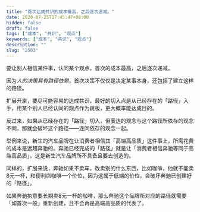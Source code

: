 ```yaml
---
title: "首次达成共识的成本最高，之后逐次递减。"
date: 2020-07-25T17:45:47+08:00
hidden: false
draft: false
tags: ["成本", "共识", "观点"]
keywords: ["成本", "共识", "观点"]
description: ""
slug: "2503"
---
```


要让别人相信某件事，认同某个观点，首次的成本最高，之后逐次递减。

因为*人的决策具有路径依赖*，首次决策不仅仅是决定某事本身，还包括了建立这样的路径。

扩展开来，要尽可能容易的达成共识，最好的切入点是从已经存在的「路径」入手，用某个别人已经认同的观点作为跳板，更大概率能达成目的。

反过来，如果从已经存在的「路径」切入，但表达的观念与这个路径所依存的观念不同，那就会破坏这个路径——连同依存的观念一起。

举例来说，新生的汽车品牌在让消费者相信其「高端高品质」这件事上，所需花费的成本是远超奔驰的。奔驰已经完成的「路径」就是让「消费者相信奔驰等同于高端高品质」，这是新生汽车品牌所不具备且要去创造的。

同样的，扩展来说，奔驰如果不卖车，改卖别的什么东西，比如咖啡，他就不能卖8元一杯，和便利店咖啡一个价位，因为这属于低端的价位，会破坏奔驰已创建好的「路径」。

如果奔驰执意要长期卖8元一杯的咖啡，那么奔驰这个品牌所对应的路径就需要「如首次一般」重新创建，且不会再是高端高品质的代表了。
